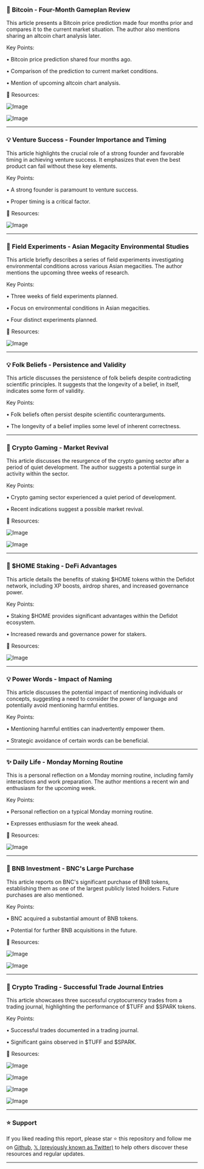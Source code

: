 ### 🤖 Bitcoin - Four-Month Gameplan Review

This article presents a Bitcoin price prediction made four months prior and compares it to the current market situation.  The author also mentions sharing an altcoin chart analysis later.

Key Points:

• Bitcoin price prediction shared four months ago.

• Comparison of the prediction to current market conditions.

•  Mention of upcoming altcoin chart analysis.


🔗 Resources:

![Image](https://pbs.twimg.com/media/GyDwl3KXcAA-agX?format=jpg&name=small)

![Image](https://pbs.twimg.com/media/GpJSQRDXEAAELDY?format=jpg&name=360x360)


---

### 💡 Venture Success - Founder Importance and Timing

This article highlights the crucial role of a strong founder and favorable timing in achieving venture success.  It emphasizes that even the best product can fail without these key elements.

Key Points:

• A strong founder is paramount to venture success.

•  Proper timing is a critical factor.


🔗 Resources:

![Image](https://pbs.twimg.com/media/Gxzd1cQWsAA6zVf?format=png&name=small)


---

### 🚀 Field Experiments - Asian Megacity Environmental Studies

This article briefly describes a series of field experiments investigating environmental conditions across various Asian megacities. The author mentions the upcoming three weeks of research.

Key Points:

• Three weeks of field experiments planned.

• Focus on environmental conditions in Asian megacities.

• Four distinct experiments planned.


🔗 Resources:

![Image](https://pbs.twimg.com/media/GyDxUO7WMAA-8mn?format=jpg&name=small)


---

### 💡 Folk Beliefs - Persistence and Validity

This article discusses the persistence of folk beliefs despite contradicting scientific principles. It suggests that the longevity of a belief, in itself, indicates some form of validity.

Key Points:

• Folk beliefs often persist despite scientific counterarguments.

•  The longevity of a belief implies some level of inherent correctness.


---

### 🤖 Crypto Gaming - Market Revival

This article discusses the resurgence of the crypto gaming sector after a period of quiet development. The author suggests a potential surge in activity within the sector.

Key Points:

• Crypto gaming sector experienced a quiet period of development.

•  Recent indications suggest a possible market revival.


🔗 Resources:

![Image](https://pbs.twimg.com/media/GyDol1yXQAAOS9a?format=jpg&name=small)

![Image](https://pbs.twimg.com/media/GyDk6q4XYAAH2Ak?format=jpg&name=240x240)


---

### 🚀 $HOME Staking - DeFi Advantages

This article details the benefits of staking $HOME tokens within the Defidot network, including XP boosts, airdrop shares, and increased governance power.

Key Points:

• Staking $HOME provides significant advantages within the Defidot ecosystem.

• Increased rewards and governance power for stakers.


🔗 Resources:

![Image](https://pbs.twimg.com/media/GyDo6KKXQAAUEjo?format=jpg&name=medium)


---

### 💡 Power Words - Impact of Naming

This article discusses the potential impact of mentioning individuals or concepts, suggesting a need to consider the power of language and potentially avoid mentioning harmful entities.


Key Points:

•  Mentioning harmful entities can inadvertently empower them.

•  Strategic avoidance of certain words can be beneficial.


---

### ✨ Daily Life - Monday Morning Routine

This is a personal reflection on a Monday morning routine, including family interactions and work preparation. The author mentions a recent win and enthusiasm for the upcoming week.

Key Points:

•  Personal reflection on a typical Monday morning routine.

•  Expresses enthusiasm for the week ahead.


🔗 Resources:

![Image](https://pbs.twimg.com/media/GyDfEfeaYAAicny?format=jpg&name=small)


---

### 🤖 BNB Investment - BNC's Large Purchase

This article reports on BNC's significant purchase of BNB tokens, establishing them as one of the largest publicly listed holders. Future purchases are also mentioned.

Key Points:

• BNC acquired a substantial amount of BNB tokens.

• Potential for further BNB acquisitions in the future.


🔗 Resources:

![Image](https://pbs.twimg.com/media/GyDde--WQAEIM1w?format=png&name=360x360)

![Image](https://pbs.twimg.com/media/GyDdthlWUAAsojN?format=jpg&name=small)


---

### 🚀 Crypto Trading - Successful Trade Journal Entries

This article showcases three successful cryptocurrency trades from a trading journal, highlighting the performance of $TUFF and $SPARK tokens.

Key Points:

• Successful trades documented in a trading journal.

• Significant gains observed in $TUFF and $SPARK.


🔗 Resources:

![Image](https://pbs.twimg.com/media/GyDelAZXAAICIVd?format=jpg&name=360x360)

![Image](https://pbs.twimg.com/media/GyDelAZXsAAkUTi?format=jpg&name=small)

![Image](https://pbs.twimg.com/media/GyDelAWWUAIf-Wj?format=jpg&name=medium)

![Image](https://pbs.twimg.com/media/GyDelAaXIAAZlPy?format=jpg&name=small)


---

### ⭐️ Support

If you liked reading this report, please star ⭐️ this repository and follow me on [Github](https://github.com/Drix10), [𝕏 (previously known as Twitter)](https://x.com/DRIX_10_) to help others discover these resources and regular updates.

---